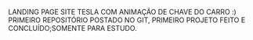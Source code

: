 LANDING PAGE SITE TESLA COM ANIMAÇÃO DE CHAVE DO CARRO :) 
PRIMEIRO REPOSITÓRIO POSTADO NO GIT, PRIMEIRO PROJETO FEITO E CONCLUÍDO;SOMENTE PARA ESTUDO.

